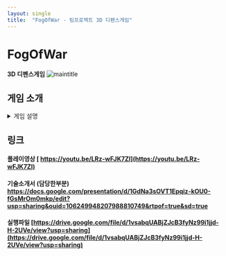 ```yaml
---
layout: single
title:  "FogOfWar - 팀프로젝트 3D 디펜스게임"
---
```


# FogOfWar

**3D 디펜스게임**
![maintitle](https://user-images.githubusercontent.com/82872149/169452678-23b69cd7-c6bd-4c04-9bd9-89ea1e8a87a2.JPG)

## 게임 소개
<details markdown="1">
<summary> 게임 설명 </summary>

### 게임환경

- 코드 : C#, PHP
- 엔진 : 유니티 2019.4.11f
- DB : MySQL 8.0

### 게임 특징

- 공격팀, 방어팀으로 구성되어있고, 탱크와 타워를 통한 기본적인 디펜스 게임
- 자신과 비슷한 점수대인 플레이어를 리스트에서 골라 공격이 가능합니다.
- 공격팀은 시작전에 탱크 및 스킬을 골라 덱을 편성하여 공격을 시작할 수 있습니다.
- 방어팀은 방어덱을 편성하여 다른 플레이어가 공격시 여러가지의 타워로 방어가 가능합니다.
- 공격팀은 실시간으로 조작이 가능한 플레이가 가능하고, 방어팀은 덱편성을 통한 타워 배치로 공격이 들어온 플레이어를 자동으로 방어해줍니다.
- 시간내에 상대 기지를 부수지 못하면 공격팀이 패배합니다.
- 상점에서 탱크 및 타워를 업그레이드 가능합니다.

## 담당한 구현 목록
- 방어쪽을 구현했습니다.
- 맵 디자인
- 방어 편성 UI 구현 및 타워 배치 시 사거리 표시
- 방어 편성 내 타워 설명 UI 구현
- 드래그 앤 드롭으로 타워를 설치 포인트에 설치하기
- 함정 시스템 구현 (후에 삭제된 구현입니다)

</details>

## 링크
#### 플레이영상     [ https://youtu.be/LRz-wFJK7ZI](https://youtu.be/LRz-wFJK7ZI)
#### 기술소개서 (담당한부분)  [https://docs.google.com/presentation/d/1GdNa3sOVT1Epqiz-kOU0-fGsMrOm0mkp/edit?usp=sharing&ouid=106249948207988810749&rtpof=true&sd=true  ](https://docs.google.com/presentation/d/1GdNa3sOVT1Epqiz-kOU0-fGsMrOm0mkp/edit?usp=sharing&ouid=106249948207988810749&rtpof=true&sd=true)
#### 실행파일   [https://drive.google.com/file/d/1vsabqUABjZJcB3fyNz99i1jjd-H-2UVe/view?usp=sharing](https://drive.google.com/file/d/1vsabqUABjZJcB3fyNz99i1jjd-H-2UVe/view?usp=sharing)
